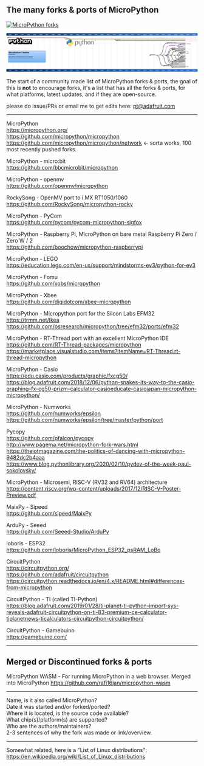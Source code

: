 ## The many forks & ports of MicroPython

[![MicroPython forks](./assets/micropython.jpg)](https://github.com/adafruit/awesome-micropythons)

[![MicroPython forks](./timeline/timeline.svg)](https://github.com/adafruit/awesome-micropythons)

The start of a community made list of MicroPython forks & ports, the goal of this is **not** to encourage forks, it's a list that has all the forks & ports, for what platforms, latest updates, and if they are open-source.

please do issue/PRs or email me to get edits here: pt@adafruit.com  

* * *

MicroPython  
https://micropython.org/  
https://github.com/micropython/micropython  
https://github.com/micropython/micropython/network <- sorta works, 100 most recently pushed forks.

MicroPython - micro:bit  
https://github.com/bbcmicrobit/micropython

MicroPython - openmv  
https://github.com/openmv/micropython

RockySong - OpenMV port to i.MX RT1050/1060  
https://github.com/RockySong/micropython-rocky

MicroPython - PyCom  
https://github.com/pycom/pycom-micropython-sigfox

MicroPython - Raspberry Pi, MicroPython on bare metal Raspberry Pi Zero / Zero W / 2  
https://github.com/boochow/micropython-raspberrypi

MicroPython - LEGO  
https://education.lego.com/en-us/support/mindstorms-ev3/python-for-ev3

MicroPython - Fomu  
https://github.com/xobs/micropython  

MicroPython - Xbee  
https://github.com/digidotcom/xbee-micropython

MicroPython - Micropython port for the Silcon Labs EFM32  
https://trmm.net/Ikea  
https://github.com/osresearch/micropython/tree/efm32/ports/efm32  

MicroPython - RT-Thread port with an excellent MicroPython IDE  
https://github.com/RT-Thread-packages/micropython  
https://marketplace.visualstudio.com/items?itemName=RT-Thread.rt-thread-micropython

MicroPython - Casio  
https://edu.casio.com/products/graphic/fxcg50/  
https://blog.adafruit.com/2018/12/06/python-snakes-its-way-to-the-casio-graphing-fx-cg50-prizm-calculator-casioeducate-casiojapan-micropython-micropython/

MicroPython - Numworks  
https://github.com/numworks/epsilon  
https://github.com/numworks/epsilon/tree/master/python/port

Pycopy  
https://github.com/pfalcon/pycopy  
http://www.pagema.net/micropython-fork-wars.html  
https://theiotmagazine.com/the-politics-of-dancing-with-micropython-9482dc2b4aaa  
https://www.blog.pythonlibrary.org/2020/02/10/pydev-of-the-week-paul-sokolovsky/

MicroPython - Microsemi, RISC-V (RV32 and RV64) architecture  
https://content.riscv.org/wp-content/uploads/2017/12/RISC-V-Poster-Preview.pdf

MaixPy - Sipeed  
https://github.com/sipeed/MaixPy

ArduPy - Seeed  
https://github.com/Seeed-Studio/ArduPy

loboris - ESP32  
https://github.com/loboris/MicroPython_ESP32_psRAM_LoBo

CircuitPython  
https://circuitpython.org/  
https://github.com/adafruit/circuitpython  
https://circuitpython.readthedocs.io/en/4.x/README.html#differences-from-micropython

CircuitPython - TI (called TI-Python)  
https://blog.adafruit.com/2019/01/28/ti-planet-ti-python-import-sys-reveals-adafruit-circuitpython-on-ti-83-premium-ce-calculator-tiplanetnews-ticalculators-circuitpython-circuitpython/

CircuitPython - Gamebuino  
https://gamebuino.com/

* * *

## Merged or Discontinued forks & ports

MicroPython WASM - For running MicroPython in a web browser. Merged into MicroPython
https://github.com/rafi16jan/micropython-wasm


* * *

Name, is it also called MicroPython?  
Date it was started and/or forked/ported?  
Where it is located, is the source code available?  
What chip(s)/platform(s) are supported?  
Who are the authors/maintainers?  
2-3 sentences of why the fork was made or link/overview.

* * *

Somewhat related, here is a "List of Linux distributions":  
https://en.wikipedia.org/wiki/List_of_Linux_distributions


